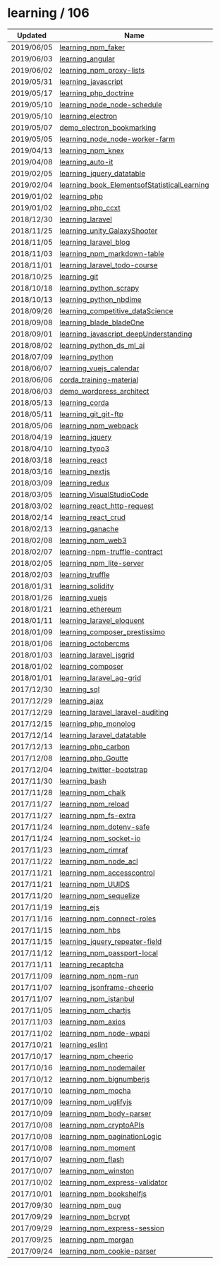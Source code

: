 
  # learning / 106

  | Updated    | Name                                                                                                                  |
| ---------- | --------------------------------------------------------------------------------------------------------------------- |
| 2019/06/05 | [learning_npm_faker](https://github.com/marcpre/learning_npm_faker)                                                   |
| 2019/06/03 | [learning_angular](https://github.com/marcpre/learning_angular)                                                       |
| 2019/06/02 | [learning_npm_proxy-lists](https://github.com/marcpre/learning_npm_proxy-lists)                                       |
| 2019/05/31 | [learning_javascript](https://github.com/marcpre/learning_javascript)                                                 |
| 2019/05/17 | [learning_php_doctrine](https://github.com/marcpre/learning_php_doctrine)                                             |
| 2019/05/10 | [learning_node_node-schedule](https://github.com/marcpre/learning_node_node-schedule)                                 |
| 2019/05/10 | [learning_electron](https://github.com/marcpre/learning_electron)                                                     |
| 2019/05/07 | [demo_electron_bookmarking](https://github.com/marcpre/demo_electron_bookmarking)                                     |
| 2019/05/05 | [learning_node_node-worker-farm](https://github.com/marcpre/learning_node_node-worker-farm)                           |
| 2019/04/13 | [learning_npm_knex](https://github.com/marcpre/learning_npm_knex)                                                     |
| 2019/04/08 | [learning_auto-it](https://github.com/marcpre/learning_auto-it)                                                       |
| 2019/02/05 | [learning_jquery_datatable](https://github.com/marcpre/learning_jquery_datatable)                                     |
| 2019/02/04 | [learning_book_ElementsofStatisticalLearning](https://github.com/marcpre/learning_book_ElementsofStatisticalLearning) |
| 2019/01/02 | [learning_php](https://github.com/marcpre/learning_php)                                                               |
| 2019/01/02 | [learning_php_ccxt](https://github.com/marcpre/learning_php_ccxt)                                                     |
| 2018/12/30 | [learning_laravel](https://github.com/marcpre/learning_laravel)                                                       |
| 2018/11/25 | [learning_unity_GalaxyShooter](https://github.com/marcpre/learning_unity_GalaxyShooter)                               |
| 2018/11/05 | [learning_laravel_blog](https://github.com/marcpre/learning_laravel_blog)                                             |
| 2018/11/03 | [learning_npm_markdown-table](https://github.com/marcpre/learning_npm_markdown-table)                                 |
| 2018/11/01 | [learning_laravel_todo-course](https://github.com/marcpre/learning_laravel_todo-course)                               |
| 2018/10/25 | [learning_git](https://github.com/marcpre/learning_git)                                                               |
| 2018/10/18 | [learning_python_scrapy](https://github.com/marcpre/learning_python_scrapy)                                           |
| 2018/10/13 | [learning_python_nbdime](https://github.com/marcpre/learning_python_nbdime)                                           |
| 2018/09/26 | [learning_competitive_dataScience](https://github.com/marcpre/learning_competitive_dataScience)                       |
| 2018/09/08 | [learning_blade_bladeOne](https://github.com/marcpre/learning_blade_bladeOne)                                         |
| 2018/09/01 | [learning_javascript_deepUnderstanding](https://github.com/marcpre/learning_javascript_deepUnderstanding)             |
| 2018/08/02 | [learning_python_ds_ml_ai](https://github.com/marcpre/learning_python_ds_ml_ai)                                       |
| 2018/07/09 | [learning_python](https://github.com/marcpre/learning_python)                                                         |
| 2018/06/07 | [learning_vuejs_calendar](https://github.com/marcpre/learning_vuejs_calendar)                                         |
| 2018/06/06 | [corda_training-material](https://github.com/marcpre/corda_training-material)                                         |
| 2018/06/03 | [demo_wordpress_architect](https://github.com/marcpre/demo_wordpress_architect)                                       |
| 2018/05/13 | [learning_corda](https://github.com/marcpre/learning_corda)                                                           |
| 2018/05/11 | [learning_git_git-ftp](https://github.com/marcpre/learning_git_git-ftp)                                               |
| 2018/05/06 | [learning_npm_webpack](https://github.com/marcpre/learning_npm_webpack)                                               |
| 2018/04/19 | [learning_jquery](https://github.com/marcpre/learning_jquery)                                                         |
| 2018/04/10 | [learning_typo3](https://github.com/marcpre/learning_typo3)                                                           |
| 2018/03/18 | [learning_react](https://github.com/marcpre/learning_react)                                                           |
| 2018/03/16 | [learning_nextjs](https://github.com/marcpre/learning_nextjs)                                                         |
| 2018/03/09 | [learning_redux](https://github.com/marcpre/learning_redux)                                                           |
| 2018/03/05 | [learning_VisualStudioCode](https://github.com/marcpre/learning_VisualStudioCode)                                     |
| 2018/03/02 | [learning_react_http-request](https://github.com/marcpre/learning_react_http-request)                                 |
| 2018/02/14 | [learning_react_crud](https://github.com/marcpre/learning_react_crud)                                                 |
| 2018/02/13 | [learning_ganache](https://github.com/marcpre/learning_ganache)                                                       |
| 2018/02/08 | [learning_npm_web3](https://github.com/marcpre/learning_npm_web3)                                                     |
| 2018/02/07 | [learning-npm-truffle-contract](https://github.com/marcpre/learning-npm-truffle-contract)                             |
| 2018/02/05 | [learning_npm_lite-server](https://github.com/marcpre/learning_npm_lite-server)                                       |
| 2018/02/03 | [learning_truffle](https://github.com/marcpre/learning_truffle)                                                       |
| 2018/01/31 | [learning_solidity](https://github.com/marcpre/learning_solidity)                                                     |
| 2018/01/26 | [learning_vuejs](https://github.com/marcpre/learning_vuejs)                                                           |
| 2018/01/21 | [learning_ethereum](https://github.com/marcpre/learning_ethereum)                                                     |
| 2018/01/11 | [learning_laravel_eloquent](https://github.com/marcpre/learning_laravel_eloquent)                                     |
| 2018/01/09 | [learning_composer_prestissimo](https://github.com/marcpre/learning_composer_prestissimo)                             |
| 2018/01/06 | [learning_octobercms](https://github.com/marcpre/learning_octobercms)                                                 |
| 2018/01/03 | [learning_laravel_jsgrid](https://github.com/marcpre/learning_laravel_jsgrid)                                         |
| 2018/01/02 | [learning_composer](https://github.com/marcpre/learning_composer)                                                     |
| 2018/01/01 | [learning_laravel_ag-grid](https://github.com/marcpre/learning_laravel_ag-grid)                                       |
| 2017/12/30 | [learning_sql](https://github.com/marcpre/learning_sql)                                                               |
| 2017/12/29 | [learning_ajax](https://github.com/marcpre/learning_ajax)                                                             |
| 2017/12/29 | [learning_laravel_laravel-auditing](https://github.com/marcpre/learning_laravel_laravel-auditing)                     |
| 2017/12/15 | [learning_php_monolog](https://github.com/marcpre/learning_php_monolog)                                               |
| 2017/12/14 | [learning_laravel_datatable](https://github.com/marcpre/learning_laravel_datatable)                                   |
| 2017/12/13 | [learning_php_carbon](https://github.com/marcpre/learning_php_carbon)                                                 |
| 2017/12/08 | [learning_php_Goutte](https://github.com/marcpre/learning_php_Goutte)                                                 |
| 2017/12/04 | [learning_twitter-bootstrap](https://github.com/marcpre/learning_twitter_bootstrap)                                   |
| 2017/11/30 | [learning_bash](https://github.com/marcpre/learning_bash)                                                             |
| 2017/11/28 | [learning_npm_chalk](https://github.com/marcpre/learning_npm_chalk)                                                   |
| 2017/11/27 | [learning_npm_reload](https://github.com/marcpre/learning_npm_reload)                                                 |
| 2017/11/27 | [learning_npm_fs-extra](https://github.com/marcpre/learning_npm_fs-extra)                                             |
| 2017/11/24 | [learning_npm_dotenv-safe](https://github.com/marcpre/learning_npm_dotenv-safe)                                       |
| 2017/11/24 | [learning_npm_socket-io](https://github.com/marcpre/learning_npm_socket-io)                                           |
| 2017/11/23 | [learning_npm_rimraf](https://github.com/marcpre/learning_npm_rimraf)                                                 |
| 2017/11/22 | [learning_npm_node_acl](https://github.com/marcpre/learning_npm_node_acl)                                             |
| 2017/11/21 | [learning_npm_accesscontrol](https://github.com/marcpre/learning_npm_accesscontrol)                                   |
| 2017/11/21 | [learning_npm_UUIDS](https://github.com/marcpre/learning_npm_UUIDS)                                                   |
| 2017/11/20 | [learning_npm_sequelize](https://github.com/marcpre/learning_npm_sequelize)                                           |
| 2017/11/19 | [learning_ejs](https://github.com/marcpre/learning_ejs)                                                               |
| 2017/11/16 | [learning_npm_connect-roles](https://github.com/marcpre/learning_npm_connect-roles)                                   |
| 2017/11/15 | [learning_npm_hbs](https://github.com/marcpre/learning_npm_hbs)                                                       |
| 2017/11/15 | [learning_jquery_repeater-field](https://github.com/marcpre/learning_jquery_repeater-field)                           |
| 2017/11/12 | [learning_npm_passport-local](https://github.com/marcpre/learning_npm_passport-local)                                 |
| 2017/11/11 | [learning_recaptcha](https://github.com/marcpre/learning_recaptcha)                                                   |
| 2017/11/09 | [learning_npm_npm-run](https://github.com/marcpre/learning_npm_npm-run)                                               |
| 2017/11/07 | [learning_jsonframe-cheerio](https://github.com/marcpre/learning_jsonframe-cheerio)                                   |
| 2017/11/07 | [learning_npm_istanbul](https://github.com/marcpre/learning_npm_istanbul)                                             |
| 2017/11/05 | [learning_npm_chartjs](https://github.com/marcpre/learning_npm_chartjs)                                               |
| 2017/11/03 | [learning_npm_axios](https://github.com/marcpre/learning_npm_axios)                                                   |
| 2017/11/02 | [learning_npm_node-wpapi](https://github.com/marcpre/learning_npm_node-wpapi)                                         |
| 2017/10/21 | [learning_eslint](https://github.com/marcpre/learning_eslint)                                                         |
| 2017/10/17 | [learning_npm_cheerio](https://github.com/marcpre/learning_npm_cheerio)                                               |
| 2017/10/16 | [learning_npm_nodemailer](https://github.com/marcpre/learning_npm_nodemailer)                                         |
| 2017/10/12 | [learning_npm_bignumberjs](https://github.com/marcpre/learning_npm_bignumberjs)                                       |
| 2017/10/10 | [learning_npm_mocha](https://github.com/marcpre/learning_npm_mocha)                                                   |
| 2017/10/09 | [learning_npm_uglifyjs](https://github.com/marcpre/learning_npm_uglifyjs)                                             |
| 2017/10/09 | [learning_npm_body-parser](https://github.com/marcpre/learning_npm_body-parser)                                       |
| 2017/10/08 | [learning_npm_cryptoAPIs](https://github.com/marcpre/learning_npm_cryptoAPIs)                                         |
| 2017/10/08 | [learning_npm_paginationLogic](https://github.com/marcpre/learning_npm_paginationLogic)                               |
| 2017/10/08 | [learning_npm_moment](https://github.com/marcpre/learning_npm_moment)                                                 |
| 2017/10/07 | [learning_npm_flash](https://github.com/marcpre/learning_npm_flash)                                                   |
| 2017/10/07 | [learning_npm_winston](https://github.com/marcpre/learning_npm_winston)                                               |
| 2017/10/02 | [learning_npm_express-validator](https://github.com/marcpre/learning_npm_express-validator)                           |
| 2017/10/01 | [learning_npm_bookshelfjs](https://github.com/marcpre/learning_npm_bookshelfjs)                                       |
| 2017/09/30 | [learning_npm_pug](https://github.com/marcpre/learning_npm_pug)                                                       |
| 2017/09/29 | [learning_npm_bcrypt](https://github.com/marcpre/learning_npm_bcrypt)                                                 |
| 2017/09/29 | [learning_npm_express-session](https://github.com/marcpre/learning_npm_express-session)                               |
| 2017/09/25 | [learning_npm_morgan](https://github.com/marcpre/learning_npm_morgan)                                                 |
| 2017/09/24 | [learning_npm_cookie-parser](https://github.com/marcpre/learning_npm_cookie-parser)                                   |
  